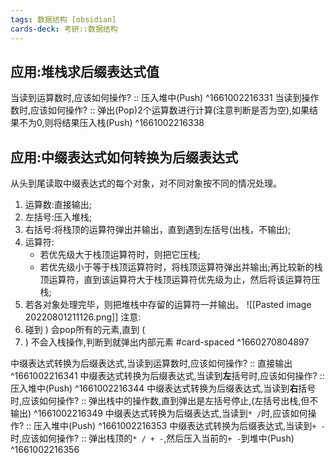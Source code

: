 ```yaml
---
tags: 数据结构 [obsidian]
cards-deck: 考研::数据结构
---
```


## 应用:堆栈求后缀表达式值

当读到运算数时,应该如何操作? :: 压入堆中(Push) ^1661002216331
当读到操作数时,应该如何操作? :: 弹出(Pop)2个运算数进行计算(注意判断是否为空),如果结果不为0,则将结果压入栈(Push) ^1661002216338


## 应用:中缀表达式如何转换为后缀表达式
从头到尾读取中缀表达式的每个对象，对不同对象按不同的情况处理。
1. 运算数:直接输出;  
2. 左括号:压入堆栈;  
3. 右括号:将栈顶的运算符弹出并输出，直到遇到左括号(出栈，不输出);
4. 运算符:
	- 若优先级大于栈顶运算符时，则把它压栈;  
	- 若优先级小于等于栈顶运算符时，将栈顶运算符弹出并输出;再比较新的栈顶运算符，直到该运算符大于栈顶运算符优先级为止，然后将该运算符压栈;  
5. 若各对象处理完毕，则把堆栈中存留的运算符一并输出。
![[Pasted image 20220801211126.png]]
注意:
1. 碰到 ) 会pop所有的元素,直到 (
2. ) 不会入栈操作,判断到就弹出内部元素
#card-spaced 
^1660270804897

中缀表达式转换为后缀表达式,当读到运算数时,应该如何操作? :: 直接输出 ^1661002216341
中缀表达式转换为后缀表达式,当读到**左**括号时,应该如何操作? :: 压入堆中(Push) ^1661002216344
中缀表达式转换为后缀表达式,当读到**右**括号时,应该如何操作? :: 弹出栈中的操作数,直到弹出是左括号停止,(左括号出栈,但不输出) ^1661002216349
中缀表达式转换为后缀表达式,当读到`* /`时,应该如何操作? :: 压入堆中(Push) ^1661002216353
中缀表达式转换为后缀表达式,当读到`+ -`时,应该如何操作? :: 弹出栈顶的`* / + -`,然后压入当前的`+ -`到堆中(Push) ^1661002216356
